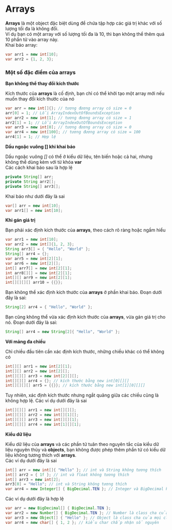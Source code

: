 # Arrays

**Arrays** là một object đặc biệt dùng để chứa tập hợp các giá trị khác với số lượng tối đa là không đổi.  
Ví dụ bạn có một array với số lượng tối đa là 10, thì bạn không thể thêm quá 10 phần tử vào array này.  
Khai báo array:
```java
var arr1 = new int[10];
var arr2 = {1, 2, 3};
```

### Một số đặc điểm của **arrays**

**Bạn không thể thay đổi kích thước**

Kích thước của **arrays** là cố định, bạn chỉ có thể khởi tạo một array mới nếu muốn thay đổi kích thước của nó
```java
var arr = new int[]{}; // tương đương array có size = 0
arr[0] = 1; // Lỗi ArrayIndexOutOfBoundsException
var arr2 = new int[1]; // tương đương array có size = 1
arr2[1] = 1; // Lỗi ArrayIndexOutOfBoundsException
var arr3 = new int[0]; // tương đương array có size = 0
var arr4 = new int[100]; // tương đương array có size = 100
arr4[1] = 1; // Hợp lệ
```

**Dấu ngoặc vuông [] khi khai báo**

Dấu ngoặc vuông *[]* có thể ở kiểu dữ liệu, tên biến hoặc cả hai, nhưng không thể dùng kèm với từ khóa **var**  
Các cách khai báo sau là hợp lệ
```java
private String[] arr;
private String arr2[];
private String[] arr3[];
```
Khai báo như dưới đây là sai
```java
var[] arr = new int[10];
var arr1[] = new int[10];
```
**Khi gán giá trị**

Bạn phải xác định kích thước của **arrays**, theo cách rõ ràng hoặc ngầm hiểu
```java
var arr1 = new int[10];
var arr2 = new int[]{1, 2, 3};
String arr3[] = { "Hello", "World" };
String[] arr4 = {};
var arr5 = new int[2][1];
var arr6 = new int[2][];
int[] arr7[] = new int[2][1];
int arr8[][] = new int[2][1];
int[][] arr9 = new int[2][1];
int[][][][] arr10 = {{}};
```
Bạn không thể xác định kích thước của **arrays** ở phần khai báo. Đoạn dưới đây là sai:
```java
String[2] arr4 = { "Hello", "World" };
```
Bạn cũng không thể vừa xác định kích thước của **arrays**, vừa gán giá trị cho nó. Đoạn dưới đây là sai:
```java
String[] arr4 = new String[2]{ "Hello", "World" };
```
**Với mảng đa chiều**

Chỉ chiều đầu tiên cần xác định kích thước, những chiều khác có thể không có
```java
int[][] arr1 = new int[2][1];
int[][] arr2 = new int[2][];
int[][][] arr3 = new int[2][][];
int[][][] arr4 = {}; // kích thước bằng new int[0][][]
int[][][][] arr5 = {{}}; // kích thước bằng new int[1][0][][]
```
Tuy nhiên, xác định kích thước nhưng ngắt quãng giữa các chiều cũng là không hợp lệ. Các ví dụ dưới đây là sai
```java
int[][][] arr1 = new int[][][];
int[][][] arr2 = new int[][1][];
int[][][] arr3 = new int[][][1];
int[][][] arr4 = new int[1][][1];
```
**Kiểu dữ liệu**

Kiểu dữ liệu của **arrays** và các phần tử tuân theo nguyên tắc của kiểu dữ liệu nguyên thủy và **objects**, bạn không được phép thêm phần tử có kiểu dữ liệu không tương thích với **arrays**.  
Các ví dụ dưới đây là sai
```java
int[] arr = new int[]{ "Hello" }; // int và String không tương thích
int[] arr2 = { 1f }; // int và float không tương thích
int[] arr3 = new int[2];
arr3[0] = "Hello"; // int và String không tương thích
var arr4 = new Integer[] { BigDecimal.TEN }; // Integer và BigDecimal không tương thích 
```
Các ví dụ dưới đây là hợp lệ
```java
var arr = new BigDecimal[] { BigDecimal.TEN };
var arr2 = new Number[] { BigDecimal.TEN }; // Number là class cha của BigDecimal
var arr3 = new Object[] { "Hello" }; // Object là class cha của mọi class
var arr4 = new char[] { 1, 2 }; // kiểu char chấp nhận số nguyên
```
